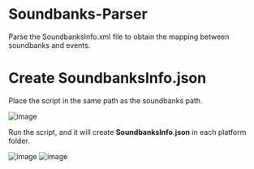 # Soundbanks-Parser
Parse the SoundbanksInfo.xml file to obtain the mapping between soundbanks and events.

# Create SoundbanksInfo.json
Place the script in the same path as the soundbanks path.

![image](https://github.com/ITzy33/Soundbanks-Parser/assets/41936983/cad5c5cf-e1e5-4a97-8fe1-55341c2edf75)

Run the script, and it will create __SoundbanksInfo.json__ in each platform folder.

![image](https://github.com/ITzy33/Soundbanks-Parser/assets/41936983/895f01c4-9710-47c8-97da-8e4acc3f6152)
![image](https://github.com/ITzy33/Soundbanks-Parser/assets/41936983/9b0c3886-56ac-4c9b-8e08-f8347135cbbd)
